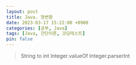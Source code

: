 ```yaml
---
layout: post
title: Java. 형변환
date: 2023-03-17 15:22:00 +0900
categories: [공부, Java]
tags: [Java, 간단이론, 코딩테스트]
pin: false
---
```


> String to int
> Integer.valueOf
> Integer.parserInt



<br>
